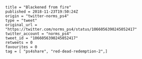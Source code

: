 ```
title = "Blackened from fire"
published = 2018-11-23T19:50:24Z
origin = "twitter-norms_ps4"
type = "tweet"
original_url = "https://twitter.com/norms_ps4/status/1066056390245052417"
twitter_account = "norms_ps4"
tweet_id = "1066056390245052417"
retweets = 0
favourites = 0
tag = [ "ps4share", "red-dead-redemption-2",]
```

<p class='image'><img src='https://mnf.m17s.net/2018/11/23/DstkopeWkAMuvSa.jpg' alt=''></p>


